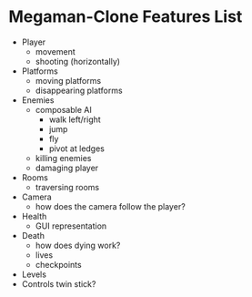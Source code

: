 # Megaman-Clone Features List
- Player
  - movement
  - shooting (horizontally)
- Platforms
  - moving platforms
  - disappearing platforms
- Enemies
  - composable AI
    - walk left/right
    - jump
    - fly
    - pivot at ledges
  - killing enemies
  - damaging player
- Rooms
  - traversing rooms
- Camera
  - how does the camera follow the player?
- Health
  - GUI representation
- Death
  - how does dying work?
  - lives
  - checkpoints
- Levels
- Controls
  twin stick?

